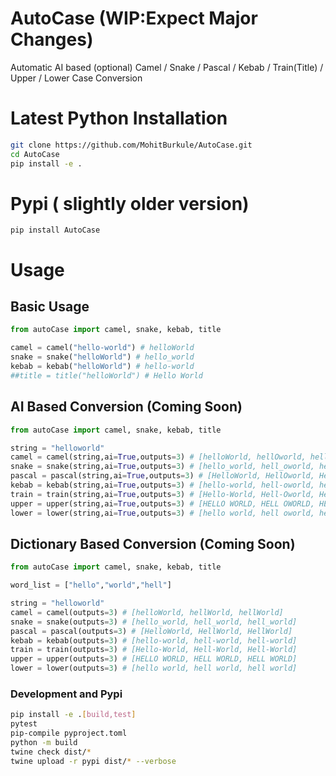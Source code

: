 # AutoCase (WIP:Expect Major Changes)

Automatic AI based (optional) Camel / Snake / Pascal / Kebab / Train(Title) / Upper / Lower Case Conversion

# Latest Python Installation
```bash
git clone https://github.com/MohitBurkule/AutoCase.git
cd AutoCase
pip install -e .
```
# Pypi ( slightly older version)
```
pip install AutoCase
```
# Usage
## Basic Usage
```python
from autoCase import camel, snake, kebab, title

camel = camel("hello-world") # helloWorld
snake = snake("helloWorld") # hello_world
kebab = kebab("helloWorld") # hello-world
##title = title("helloWorld") # Hello World
```

## AI Based Conversion (Coming Soon)
```python
from autoCase import camel, snake, kebab, title

string = "helloworld"
camel = camel(string,ai=True,outputs=3) # [helloWorld, hellOworld, hellOWorld]
snake = snake(string,ai=True,outputs=3) # [hello_world, hell_oworld, hell_o_world]
pascal = pascal(string,ai=True,outputs=3) # [HelloWorld, HellOworld, HellOWorld]
kebab = kebab(string,ai=True,outputs=3) # [hello-world, hell-oworld, hell-o-world]
train = train(string,ai=True,outputs=3) # [Hello-World, Hell-Oworld, Hell-O-World]
upper = upper(string,ai=True,outputs=3) # [HELLO WORLD, HELL OWORLD, HELL O WORLD]
lower = lower(string,ai=True,outputs=3) # [hello world, hell oworld, hell o world]
```

## Dictionary Based Conversion (Coming Soon)
```python
from autoCase import camel, snake, kebab, title

word_list = ["hello","world","hell"]

string = "helloworld"
camel = camel(outputs=3) # [helloWorld, hellWorld, hellWorld]
snake = snake(outputs=3) # [hello_world, hell_world, hell_world]
pascal = pascal(outputs=3) # [HelloWorld, HellWorld, HellWorld]
kebab = kebab(outputs=3) # [hello-world, hell-world, hell-world]
train = train(outputs=3) # [Hello-World, Hell-World, Hell-World]
upper = upper(outputs=3) # [HELLO WORLD, HELL WORLD, HELL WORLD]
lower = lower(outputs=3) # [hello world, hell world, hell world]
```

### Development and Pypi
```bash
pip install -e .[build,test] 
pytest
pip-compile pyproject.toml
python -m build 
twine check dist/*
twine upload -r pypi dist/* --verbose
```






